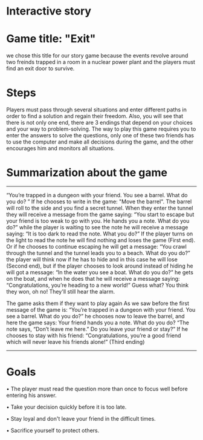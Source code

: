 Interactive story
============

# Game title: "Exit"

we chose this title for our story game because the events revolve around two freinds trapped
in a room in a nuclear power plant and the players must find an exit door to survive.

Steps
============

Players must pass through several situations and enter different paths in order to find a solution and regain their freedom. Also, you will see that there is not only one end, there are 3 endings that depend on your choices and your way to problem-solving.
The way to play this game requires you to enter the answers to solve the questions,
only one of these two friends has to use the computer and make all decisions during the game, and the other encourages him and monitors all situations. 

Summarization about the game
============
-------------------     ----------------------------
“You’re trapped in a dungeon with your friend. You see a barrel. What do you do? ” 
If he chooses to write in the game: "Move the barrel". The barrel will roll to the side and you find a secret tunnel.
When they enter the tunnel they will receive a message from the game saying: “You start to escape but your friend is too weak to go with you. He hands you a note. What do you do?” while the player is waiting to see the note he will receive a message saying: “It is too dark to read the note. What you do?”
 If the player turns on the light to read the note he will find nothing and loses the game (First end).
Or if he chooses to continue escaping he will get a message:
“You crawl through the tunnel and the tunnel leads you to a beach. What do you do?” the player will think now if he has to hide and in this case he will lose
(Second end), but if the player chooses to look around instead of hiding he will got a message: “In the water you see a boat. What do you do?” he gets on the boat, and when he does that he will receive a message saying: “Congratulations, you’re heading to a new world!”
 Guess what? You think they won, oh no! They'll still hear the alarm.

The game asks them if they want to play again
As we saw before the first message of the game is:
“You’re trapped in a dungeon with your friend. You see a barrel. What do you do?”
 he chooses now to leave the barrel, and here the game says:  Your friend hands you a note. What do you do?
“The note says, “Don’t leave me here.” Do you leave your friend or stay?”
If he chooses to stay with his friend:
“Congratulations, you’re a good friend which will never leave his friends alone!”
(Third ending)
-------------------     ----------------------------


Goals
============
• The player must read the question more than once to focus well before entering his answer.

• Take your decision quickly before it is too late.

• Stay loyal and don't leave your friend in the difficult times.

• Sacrifice yourself to protect others.